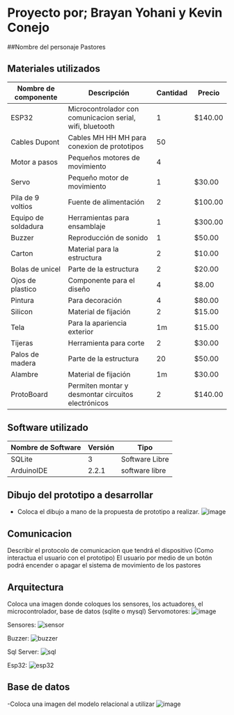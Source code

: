 # Proyecto por; Brayan Yohani y Kevin Conejo
##Nombre del personaje
Pastores

## Materiales utilizados
|Nombre de componente|Descripción|Cantidad|Precio|
|-|-|-|-|
| ESP32| Microcontrolador con comunicacion serial, wifi, bluetooth|1|$140.00|
| Cables Dupont|Cables MH HH MH para conexion de prototipos|50||$60.00|
| Motor a pasos|Pequeños motores de movimiento|4||$240.00|
| Servo | Pequeño motor de movimiento | 1 | $30.00 |
| Pila de 9 voltios | Fuente de alimentación | 2 | $100.00 |
| Equipo de soldadura | Herramientas para ensamblaje | 1 | $300.00 |
| Buzzer | Reproducción de sonido | 1 | $50.00 |
| Carton | Material para la estructura | 2 | $10.00 |
| Bolas de unicel | Parte de la estructura | 2 | $20.00 |
| Ojos de plastico | Componente para el diseño | 4 | $8.00 |
| Pintura | Para decoración | 4 | $80.00 |
| Silicon | Material de fijación | 2 | $15.00 |
| Tela | Para la apariencia exterior | 1m | $15.00 |
| Tijeras | Herramienta para corte | 2 | $30.00 |
| Palos de madera | Parte de la estructura | 20 | $50.00 |
| Alambre | Material de fijación | 1m | $30.00 |
| ProtoBoard | Permiten montar y desmontar circuitos electrónicos | 2 | $140.00 |


## Software utilizado
|Nombre de Software|Versión|Tipo|
|-|-|-|
|SQLite|3|Software Libre|
|ArduinoIDE|2.2.1|software libre|

## Dibujo del prototipo a desarrollar
- Coloca el dibujo a mano de la propuesta de prototipo a realizar.
![image](https://github.com/BrayanYNm67/Pastores/assets/135056237/4b2966c3-6c05-4ed7-bea8-6687c05fa75c)


## Comunicacion
Describir el protocolo de comunicacion que tendrá el dispositivo (Como interactua el usuario con el prototipo)
El usuario por medio de un botón podrá encender o apagar el sistema de movimiento de los pastores

## Arquitectura
Coloca una imagen donde coloques los sensores, los actuadores, el microcontrolador, base de datos (sqlite o mysql)
Servomotores:
![image](https://github.com/BrayanYNm67/Pastores/assets/135056237/04cd34b3-0451-4ba4-a0d0-9631f77eae1c)

Sensores:
![sensor](https://github.com/BrayanYNm67/Pastores/assets/135056237/2f142224-d704-4651-956d-64968da20c6d)

Buzzer:
![buzzer](https://github.com/BrayanYNm67/Pastores/assets/135056237/4b4abf05-0a47-4b8a-af2a-c69bc343699f)

Sql Server:
![sql](https://github.com/BrayanYNm67/Pastores/assets/135056237/81558d0e-a199-44a6-9d4e-68e1e7c3c1b5)

Esp32:
![esp32](https://github.com/BrayanYNm67/Pastores/assets/135056237/af8f2fb3-bd03-4524-ae51-9fa212f85e63)

## Base de datos
-Coloca una imagen del modelo relacional a utilizar
![image](https://github.com/BrayanYNm67/Pastores/assets/135056237/f09cdd27-516c-42d5-b110-1c016aa85296)

